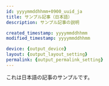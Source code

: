 ```yaml
---
id: yyyymmddhhmm+0900_uuid_ja
title: サンプル記事（日本語）
description: サンプル記事の説明

created_timestamp: yyyymmddhhmm
modified_timestamp: yyyymmddhhmm

device: {output_device}
layout: {output_layout_setting}
permalink: {output_permalink_setting}
---
```


これは日本語の記事のサンプルです。
